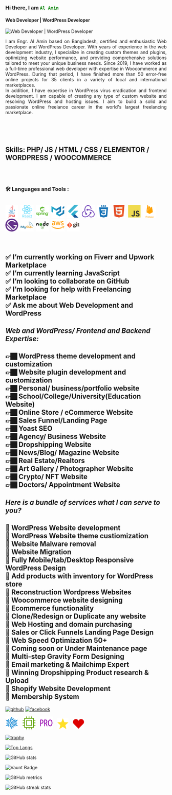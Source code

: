 ### Hi there,  I am <code style="color : green">Al Amin</code>   
#### Web Developer | WordPress Developer
![Web Developer | WordPress Developer](https://scontent-sin6-1.xx.fbcdn.net/v/t39.30808-6/441407994_122106266258318119_6971416833882195225_n.png?_nc_cat=107&ccb=1-7&_nc_sid=5f2048&_nc_ohc=uAgxMfaa9kIQ7kNvgGOaZ7_&_nc_ht=scontent-sin6-1.xx&cb_e2o_trans=q&oh=00_AYBLf1qqwR8iPgNiHCpUuKJtJly_G86GHFSpsBmp74WC7A&oe=664E7CDD)<br>

<p align="justify"> I am Engr. Al Amin based on Bangladesh, certified and enthusiastic Web Developer and WordPress Developer. With years of experience in the web development industry, I specialize in creating custom themes and plugins, optimizing website performance, and providing comprehensive solutions tailored to meet your unique business needs. Since 2019, I have worked as a full-time professional web developer with expertise in Woocommerce and WordPress. During that period, I have finished more than 50 error-free online projects for 35 clients in a variety of local and international marketplaces. 
<br>
In addition, I have expertise in WordPress virus eradication and frontend development. I am capable of creating any type of custom website and resolving WordPress and hosting issues. I aim to build a solid and passionate online freelance career in the world's largest freelancing marketplace.   

</p>

<br> <br> <br> 

Skills: PHP/ JS / HTML / CSS / ELEMENTOR / WORDPRESS / WOOCOMMERCE
--
<br> <br> 
### :hammer_and_wrench: Languages and Tools :

<br> 
<div>
  <img src="https://github.com/devicons/devicon/blob/master/icons/java/java-original-wordmark.svg" title="Java" alt="Java" width="40" height="40"/>&nbsp;
  <img src="https://github.com/devicons/devicon/blob/master/icons/react/react-original-wordmark.svg" title="React" alt="React" width="40" height="40"/>&nbsp;
  <img src="https://github.com/devicons/devicon/blob/master/icons/spring/spring-original-wordmark.svg" title="Spring" alt="Spring" width="40" height="40"/>&nbsp;
  <img src="https://github.com/devicons/devicon/blob/master/icons/materialui/materialui-original.svg" title="Material UI" alt="Material UI" width="40" height="40"/>&nbsp;
  <img src="https://github.com/devicons/devicon/blob/master/icons/flutter/flutter-original.svg" title="Flutter" alt="Flutter" width="40" height="40"/>&nbsp;
  <img src="https://github.com/devicons/devicon/blob/master/icons/redux/redux-original.svg" title="Redux" alt="Redux " width="40" height="40"/>&nbsp;
  <img src="https://github.com/devicons/devicon/blob/master/icons/css3/css3-plain-wordmark.svg"  title="CSS3" alt="CSS" width="40" height="40"/>&nbsp;
  <img src="https://github.com/devicons/devicon/blob/master/icons/html5/html5-original.svg" title="HTML5" alt="HTML" width="40" height="40"/>&nbsp;
  <img src="https://github.com/devicons/devicon/blob/master/icons/javascript/javascript-original.svg" title="JavaScript" alt="JavaScript" width="40" height="40"/>&nbsp;
  <img src="https://github.com/devicons/devicon/blob/master/icons/firebase/firebase-plain-wordmark.svg" title="Firebase" alt="Firebase" width="40" height="40"/>&nbsp;
  <img src="https://github.com/devicons/devicon/blob/master/icons/gatsby/gatsby-original.svg" title="Gatsby"  alt="Gatsby" width="40" height="40"/>&nbsp;
  <img src="https://github.com/devicons/devicon/blob/master/icons/mysql/mysql-original-wordmark.svg" title="MySQL"  alt="MySQL" width="40" height="40"/>&nbsp;
  <img src="https://github.com/devicons/devicon/blob/master/icons/nodejs/nodejs-original-wordmark.svg" title="NodeJS" alt="NodeJS" width="40" height="40"/>&nbsp;
  <img src="https://github.com/devicons/devicon/blob/master/icons/amazonwebservices/amazonwebservices-plain-wordmark.svg" title="AWS" alt="AWS" width="40" height="40"/>&nbsp;
  <img src="https://github.com/devicons/devicon/blob/master/icons/git/git-original-wordmark.svg" title="Git" **alt="Git" width="40" height="40"/>
</div>
<br> <br> 


  ✅ I’m currently working on Fiverr and Upwork Marketplace<br> 
  ✅ I’m currently learning JavaScript<br> 
  ✅ I’m looking to collaborate on GitHub<br> 
  ✅ I’m looking for help with Freelancing Marketplace<br> 
  ✅ Ask me about Web Development and WordPress<br>  
  --

_Web and WordPress/ Frontend and Backend Expertise:_
---------------------------------------------------------------------

  👉🏿 WordPress theme development and customization<br> 
  👉🏿 Website plugin development and customization<br> 
  👉🏿 Personal/ business/portfolio website<br> 
  👉🏿 School/College/University(Education Website)<br> 
  👉🏿 Online Store / eCommerce Website<br> 
  👉🏿 Sales Funnel/Landing Page<br> 
  👉🏿 Yoast SEO<br> 
  👉🏿 Agency/ Business Website<br> 
  👉🏿 Dropshipping Website<br>
  👉🏿 News/Blog/ Magazine Website<br> 
  👉🏿 Real Estate/Realtors<br> 
  👉🏿 Art Gallery / Photographer Website<br> 
  👉🏿 Crypto/ NFT Website<br> 
  👉🏿 Doctors/ Appointment Website<br> 
  ---

_Here is a bundle of services what I can serve to you?_
----------------------------------------------------------------------

  🎯 WordPress Website development <br>
  🎯 WordPress Website theme custiomization<br>
  🎯 Website Malware removal<br>
  🎯 Website Migration<br> 
  🎯 Fully Mobile/tab/Desktop Responsive WordPress Design<br> 
  🎯 Add products with inventory for WordPress store<br> 
  🎯 Reconstruction Wordpress Websites<br> 
  🎯 Woocommerce website designing<br> 
  🎯 Ecommerce functionality<br> 
  🎯 Clone/Redesign or Duplicate any website<br> 
  🎯 Web Hosting and domain purchasing<br> 
  🎯 Sales or Click Funnels Landing Page Design<br> 
  🎯 Web Speed Optimization 50+<br> 
  🎯 Coming soon or Under Maintenance page<br> 
  🎯 Multi-step Gravity Form Designing<br> 
  🎯 Email marketing & Mailchimp Expert<br> 
  🎯 Winning Dropshipping Product research & Upload<br> 
  🎯 Shopify Website Development<br> 
  🎯 Membership System<br> 
---



[<img src='https://cdn.jsdelivr.net/npm/simple-icons@3.0.1/icons/github.svg' alt='github' height='40'>](https://github.com/https://github.com/alaminoo9)  [<img src='https://cdn.jsdelivr.net/npm/simple-icons@3.0.1/icons/facebook.svg' alt='facebook' height='40'>](https://www.facebook.com/https://www.facebook.com/profile.php?id=61559543593830)  

<a href='https://archiveprogram.github.com/'><img src='https://raw.githubusercontent.com/acervenky/animated-github-badges/master/assets/acbadge.gif' width='40' height='40'></a> <a href='https://docs.github.com/en/developers'><img src='https://raw.githubusercontent.com/acervenky/animated-github-badges/master/assets/devbadge.gif' width='40' height='40'></a> <a href='https://github.com/pricing'><img src='https://raw.githubusercontent.com/acervenky/animated-github-badges/master/assets/pro.gif' width='40' height='40'></a> <a href='https://stars.github.com/'><img src='https://raw.githubusercontent.com/acervenky/animated-github-badges/master/assets/starbadge.gif' width='35' height='35'></a> <a href='https://docs.github.com/en/github/supporting-the-open-source-community-with-github-sponsors'><img src='https://raw.githubusercontent.com/acervenky/animated-github-badges/master/assets/sponsorbadge.gif' width='35' height='35'></a> 

[![trophy](https://github-profile-trophy.vercel.app/?username=https://github.com/alaminoo9)](https://github.com/ryo-ma/github-profile-trophy)

[![Top Langs](https://github-readme-stats.vercel.app/api/top-langs/?username=https://github.com/alaminoo9)](https://github.com/anuraghazra/github-readme-stats)

![GitHub stats](https://github-readme-stats.vercel.app/api?username=https://github.com/alaminoo9&show_icons=true&count_private=true)  

![Vaunt Badge](https://api.vaunt.dev/v1/github/entities/https://github.com/alaminoo9/contributions?format=svg&private=true)  

![GitHub metrics](https://metrics.lecoq.io/https://github.com/alaminoo9)  

![GitHub streak stats](https://streak-stats.demolab.com/?user=https://github.com/alaminoo9)  


